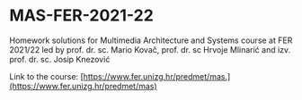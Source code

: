 # MAS-FER-2021-22
Homework solutions for Multimedia Architecture and Systems course at FER 2021/22 led by prof. dr. sc. Mario Kovač, prof. dr. sc Hrvoje Mlinarić and izv. prof. dr. sc. Josip Knezović

Link to the course: [https://www.fer.unizg.hr/predmet/mas.](https://www.fer.unizg.hr/predmet/mas)

